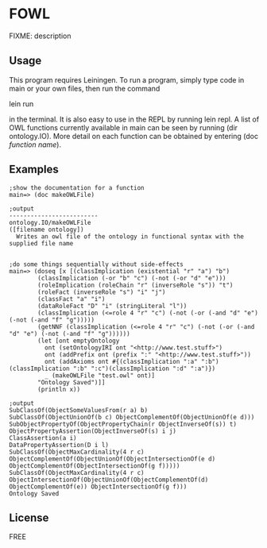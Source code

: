 # FOWL
FIXME: description

## Usage
This program requires Leiningen. To run a program, simply type code in main or your own files, then run the command


lein run

in the terminal. It is also easy to use in the REPL by running lein repl. A list of OWL functions currently available in main can be seen by running (dir ontology.IO). More detail on each function can be obtained by entering (doc _function name_).

## Examples
```
;show the documentation for a function
main=> (doc makeOWLFile)

;output
-------------------------
ontology.IO/makeOWLFile
([filename ontology])
  Writes an owl file of the ontology in functional syntax with the supplied file name
  

;do some things sequentially without side-effects
main=> (doseq [x [(classImplication (existential "r" "a") "b")
	    (classImplication (-or "b" "c") (-not (-or "d" "e")))
	    (roleImplication (roleChain "r" (inverseRole "s")) "t")
	    (roleFact (inverseRole "s") "i" "j")
	    (classFact "a" "i")
	    (dataRoleFact "D" "i" (stringLiteral "l"))
	    (classImplication (<=role 4 "r" "c") (-not (-or (-and "d" "e") (-not (-and "f" "g")))))
	    (getNNF (classImplication (<=role 4 "r" "c") (-not (-or (-and "d" "e") (-not (-and "f" "g"))))))
	    (let [ont emptyOntology
		  ont (setOntologyIRI ont "<http://www.test.stuff>")
		  ont (addPrefix ont (prefix ":" "<http://www.test.stuff>"))
		  ont (addAxioms ont #{(classImplication ":a" ":b")(classImplication ":b" ":c")(classImplication ":d" ":a")})
		  _ (makeOWLFile "test.owl" ont)]
	    "Ontology Saved")]]
        (println x))

;output
SubClassOf(ObjectSomeValuesFrom(r a) b)
SubClassOf(ObjectUnionOf(b c) ObjectComplementOf(ObjectUnionOf(e d)))
SubObjectPropertyOf(ObjectPropertyChain(r ObjectInverseOf(s)) t)
ObjectPropertyAssertion(ObjectInverseOf(s) i j)
ClassAssertion(a i)
DataPropertyAssertion(D i l)
SubClassOf(ObjectMaxCardinality(4 r c) ObjectComplementOf(ObjectUnionOf(ObjectIntersectionOf(e d) ObjectComplementOf(ObjectIntersectionOf(g f)))))
SubClassOf(ObjectMaxCardinality(4 r c) ObjectIntersectionOf(ObjectUnionOf(ObjectComplementOf(d) ObjectComplementOf(e)) ObjectIntersectionOf(g f)))
Ontology Saved
```

## License
FREE
